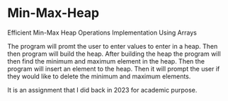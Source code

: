 # Min-Max-Heap
Efficient Min-Max Heap Operations Implementation Using Arrays

The program will promt the user to enter values to enter in a heap. Then then program will build the heap.
After building the heap the program will then find the minimum and maximum element in the heap.
Then the program will insert an element to the heap. 
Then it will prompt the user if they would like to delete the minimum and maximum elements. 

It is an assignment that I did back in 2023 for academic purpose.

